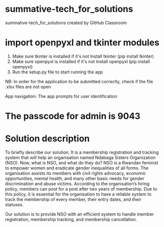 # summative-tech_for_solutions
summative-tech_for_solutions created by GitHub Classroom


# import openpyxl and tkinter modules
1. Make sure tkinter is installed
   if it's not Install tkinter (pip install tkinter)
2. Make sure openpyxl is installed
   if it's not Install openpyxl (pip install openpyxl)
3. Run the setup.py file to start running the app

NB: In order for the application to be submitted correctly, check if the file .xlsx files are not open


App navigation:
The app prompts for user identification
# The passcode for admin is 9043

# Solution description 

To briefly describe our solution, It is a membership registration and tracking system that will help an organisation named Ndabaga Sisters Organization (NSO). Now, what is NSO, and what do they do? NSO is a Rwandan feminist to empower women and eradicate gender inequalities of all forms. The organisation assists its members with civil rights advocacy, economic opportunities, mental health, and many other basic needs for gender discrimination and abuse victims.  According to the organisation’s hiring policy, members can post for a post after two years of membership. Due to this policy, it is essential for the organisation to have a reliable system to track the membership of every member, their entry dates, and their statuses. 
 
Our solution is to provide NSO with an efficient system to handle member registration, membership tracking, and membership cancellation. 

